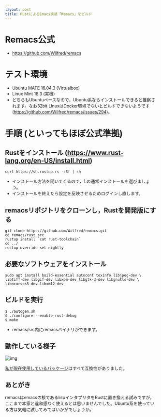 ```yaml
---
layout: post
title: RustによるEmacs実装「Remacs」をビルド
---
```


# Remacs公式

-   [<https://github.com/Wilfred/remacs>](https://github.com/Wilfred/remacs)

# テスト環境

-   Ubuntu MATE 16.04.3 (Virtualbox)
-   Linux Mint 18.3 (実機)
-   どちらもUbuntuベースなので，Ubuntu系ならインストールできると推察されます。なお32bit LinuxはDocker環境でないとビルドできないようです ([<https://github.com/Wilfred/remacs/issues/294>](https://github.com/Wilfred/remacs/issues/294))。

# 手順 (といってもほぼ公式準拠)

## Rustをインストール ([<https://www.rust-lang.org/en-US/install.html>](https://www.rust-lang.org/en-US/install.html))

    curl https://sh.rustup.rs -sSf | sh

-   インストール方法を聞いてくるので，1.の通常インストールを選びましょう。
-   インストールを終えたら設定を反映させるためログインし直します。

## remacsリポジトリをクローンし，Rustを開発版にする

    git clone https://github.com/Wilfred/remacs.git
    cd remacs/rust_src
    rustup install `cat rust-toolchain`
    cd ../
    rustup override set nightly

## 必要なソフトウェアをインストール

    sudo apt install build-essential autoconf texinfo libjpeg-dev \
    libtiff-dev libgif-dev libxpm-dev libgtk-3-dev libgnutls-dev \
    libncurses5-dev libxml2-dev

## ビルドを実行

    $ ./autogen.sh
    $ ./configure --enable-rust-debug
    $ make

-   remacs/src内にremacsバイナリができます。

## 動作している様子

![img](01.png)

[私が現在使用しているパッケージ](https://github.com/jamcha-aa/init)はすべて互換性がありました。

## あとがき

remacsはemacsの核であるlispインタプリタをRustに置き換える試みですが，ここまで本家と違和感なく使えるとは思いませんでした。Ubuntu系を使っている方は気軽に試してみてはいかがでしょうか。